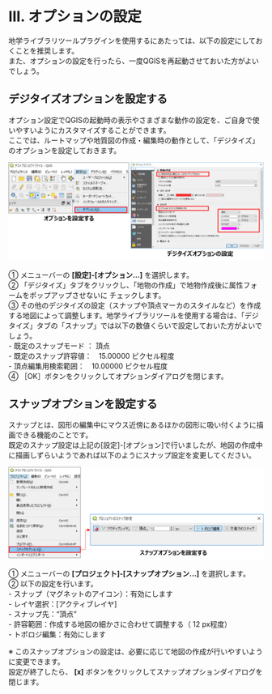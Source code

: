 # Ⅲ. オプションの設定

地学ライブラリツールプラグインを使用するにあたっては、以下の設定にしておくことを推奨します。  
また、オプションの設定を行ったら、一度QGISを再起動させておいた方がよいでしょう。  

## デジタイズオプションを設定する  

オプション設定でQGISの起動時の表示やさまざまな動作の設定を、ご自身で使いやすいようにカスタマイズすることができます。  
ここでは、ルートマップや地質図の作成・編集時の動作として、「デジタイズ」のオプションを設定しておきます。  

![オプション設定](./img/chapter03_01.png)  

①	メニューバーの **[設定]-[オプション...]** を選択します。  
②	「デジタイズ」タブをクリックし、「地物の作成」で地物作成後に属性フォームをポップアップさせないに チェックします。  
③	その他のデジタイズの設定（スナップや頂点マーカのスタイルなど）を作成する地図によって調整します。地学ライブラリツールを使用する場合は、「デジタイズ」タブの「スナップ」では以下の数値くらいで設定しておいた方がよいでしょう。  
    - 既定のスナップモード ： 頂点  
    - 既定のスナップ許容値：　15.00000 ピクセル程度  
    - 頂点編集用検索範囲：　10.00000 ピクセル程度  
④	［OK］ボタンをクリックしてオプションダイアログを閉じます。  

## スナップオプションを設定する  
スナップとは、図形の編集中にマウス近傍にあるほかの図形に吸い付くように描画できる機能のことです。  
既定のスナップ設定は上記の[設定]-[オプション]で行いましたが、地図の作成中に描画しずらいようであれば以下のようにスナップ設定を変更してください。

![スナップオプション設定](./img/chapter03_02.png)  

①	メニューバーの **[プロジェクト]-[スナップオプション...]** を選択します。  
②	以下の設定を行います。  
    - スナップ（マグネットのアイコン）：有効にします  
    - レイヤ選択：[アクティブレイヤ]  
    - スナップ先：“頂点”  
    - 許容範囲：作成する地図の細かさに合わせて調整する（ 12 px程度）  
    - トポロジ編集：有効にします  

※ このスナップオプションの設定は、必要に応じて地図の作成が行いやすいように変更できます。  
設定が終了したら、 **[x]** ボタンをクリックしてスナップオプションダイアログを閉じます。  

